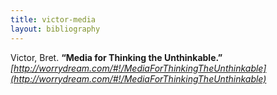 ```yaml
---
title: victor-media
layout: bibliography
---
```


Victor, Bret. **“Media for Thinking the Unthinkable.”** _[http://worrydream.com/#!/MediaForThinkingTheUnthinkable](http://worrydream.com/#!/MediaForThinkingTheUnthinkable)_
